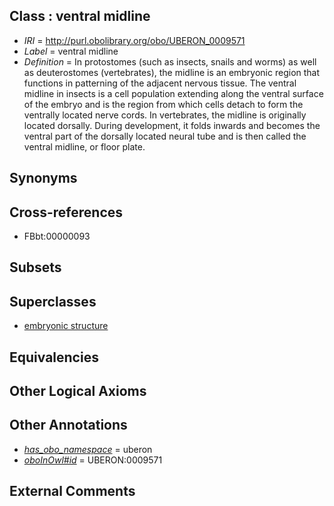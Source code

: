
## Class : ventral midline

 * *IRI* = http://purl.obolibrary.org/obo/UBERON_0009571
 * *Label* = ventral midline
 * *Definition* = In protostomes (such as insects, snails and worms) as well as deuterostomes (vertebrates), the midline is an embryonic region that functions in patterning of the adjacent nervous tissue. The ventral midline in insects is a cell population extending along the ventral surface of the embryo and is the region from which cells detach to form the ventrally located nerve cords. In vertebrates, the midline is originally located dorsally. During development, it folds inwards and becomes the ventral part of the dorsally located neural tube and is then called the ventral midline, or floor plate.

## Synonyms


## Cross-references

 * FBbt:00000093

## Subsets


## Superclasses

 * [embryonic structure](../../UBERON/50/UBERON_0002050.md)

## Equivalencies


## Other Logical Axioms


## Other Annotations

 * *[has_obo_namespace](../../ce/oboInOwl#hasOBONamespace.md)* = uberon
 * *[oboInOwl#id](../../id/oboInOwl#id.md)* = UBERON:0009571

## External Comments

